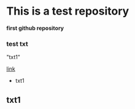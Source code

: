 # This is a test repository 

**first github repository**

### test txt

"txt1"

[link](http://#)

* txt1

## txt1
